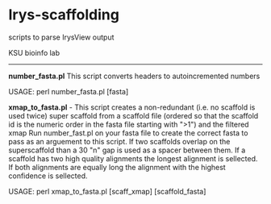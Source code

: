 Irys-scaffolding
================

scripts to parse IrysView output

KSU bioinfo lab
___________

**number_fasta.pl**	This script converts headers to autoincremented numbers

USAGE: perl number_fasta.pl [fasta] 

**xmap_to_fasta.pl** - This script creates a non-redundant (i.e. no scaffold is used twice) super scaffold from a scaffold file (ordered so that the scaffold id is the numeric order in the fasta file starting with ">1") and the filtered xmap
Run number_fast.pl on your fasta file to create the correct fasta to pass as an arguement to this script. If two scaffolds overlap on the superscaffold than a 30 "n" gap is used as a spacer between them. If a scaffold has two high quality alignments the longest alignment is sellected. If both alignments are equally long the alignment with the highest confidence is sellected. 

USAGE: perl xmap_to_fasta.pl [scaff_xmap] [scaffold_fasta]
